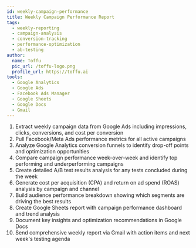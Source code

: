 ```yaml
---
id: weekly-campaign-performance
title: Weekly Campaign Performance Report
tags:
  - weekly-reporting
  - campaign-analysis
  - conversion-tracking
  - performance-optimization
  - ab-testing
author:
  name: Toffu
  pic_url: /toffu-logo.png
  profile_url: https://toffu.ai
tools:
  - Google Analytics
  - Google Ads
  - Facebook Ads Manager
  - Google Sheets
  - Google Docs
  - Gmail
---
```


1. Extract weekly campaign data from Google Ads including impressions, clicks, conversions, and cost per conversion
2. Pull Facebook/Meta Ads performance metrics for all active campaigns
3. Analyze Google Analytics conversion funnels to identify drop-off points and optimization opportunities
4. Compare campaign performance week-over-week and identify top performing and underperforming campaigns
5. Create detailed A/B test results analysis for any tests concluded during the week
6. Generate cost per acquisition (CPA) and return on ad spend (ROAS) analysis by campaign and channel
7. Build audience performance breakdown showing which segments are driving the best results
8. Create Google Sheets report with campaign performance dashboard and trend analysis
9. Document key insights and optimization recommendations in Google Docs
10. Send comprehensive weekly report via Gmail with action items and next week's testing agenda